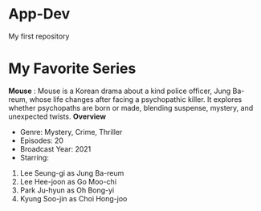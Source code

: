 # App-Dev
My first repository
# My Favorite Series
**Mouse**
: Mouse is a Korean drama about a kind police officer, Jung Ba-reum, whose life changes after facing a psychopathic killer. It explores whether psychopaths are born or made, blending suspense, mystery, and unexpected twists.
**Overview**
- Genre: Mystery, Crime, Thriller
- Episodes: 20
- Broadcast Year: 2021
- Starring:
1. Lee Seung-gi as Jung Ba-reum
2. Lee Hee-joon as Go Moo-chi
3. Park Ju-hyun as Oh Bong-yi
4. Kyung Soo-jin as Choi Hong-joo
